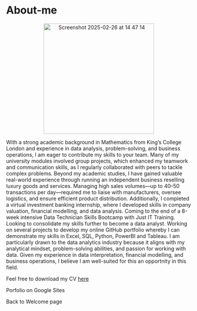 # About-me

<div align = "center">
<img  width="300" alt="Screenshot 2025-02-26 at 14 47 14" src="https://github.com/user-attachments/assets/99a32113-c56b-4be5-9b00-e8412f3edf75" />
</div>


With a strong academic background in Mathematics from King’s College London and experience in data analysis, problem-solving, and business operations, I am eager to contribute my skills to your team. Many of my university modules involved group projects, which enhanced my teamwork and communication skills, as I regularly collaborated with peers to tackle complex problems.
Beyond my academic studies, I have gained valuable real-world experience through running an independent business reselling luxury goods and services. Managing high sales volumes—up to 40–50 transactions per day—required me to liaise with manufacturers, oversee logistics, and ensure efficient product distribution.
Additionally, I completed a virtual investment banking internship, where I developed skills in company valuation, financial modelling, and data analysis. 
Coming to the end of a 8-week intensive Data Technician Skills Bootcamp with Just IT Training. Looking to consolidate my skills further to become a data analyst. Working on several projects to develop my online GitHub portfolio whereby I can demonstrate my skills in Excel, SQL, Python, PowerBI and Tableau.
I am particularly drawn to the data analytics industry because it aligns with my analytical mindset, problem-solving abilities, and passion for working with data. Given my experience in data interpretation, financial modelling, and business operations, I believe I am well-suited for this an opportnity in this field.

Feel free to download my CV [here](https://github.com/user-attachments/files/19067226/Data.Tech.CV.pdf)

Porfolio on Google Sites

Back to Welcome page

